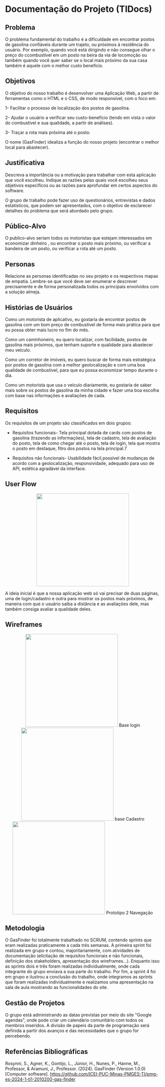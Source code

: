 # Documentação do Projeto (TIDocs)

## Problema

O problema fundamental do trabalho é a dificuldade em encontrar postos de gasolina confiáveis durante um trajeto, ou próximos à residência do usuário. Por exemplo, quando você está dirigindo e não consegue olhar o preço do ccombustível em um posto na beira da via de locomoção ou também quando você quer saber se o local mais próximo da sua casa também é aquele com o melhor custo benefício.

## Objetivos

O objetivo do nosso trabalho é desenvolver uma Aplicação Web, a partir de ferramentas como o HTML e o CSS, de modo responsível, com o foco em:

1- Facilitar o processo de localização dos postos de gasolina.

2- Ajudar o usuário a verificar seu custo-benefício (tendo em vista o valor do combustível e sua qualidade, a partir de análises).

3- Traçar a rota mais próxima até o posto.

O nome (GasFinder) idealiza a função do nosso projeto (encontrar o melhor local para abastecer).

## Justificativa

Descreva a importância ou a motivação para trabalhar com esta aplicação que você escolheu. Indique as razões pelas quais você escolheu seus objetivos específicos ou as razões para aprofundar em certos aspectos do software.

O grupo de trabalho pode fazer uso de questionários, entrevistas e dados estatísticos, que podem ser apresentados, com o objetivo de esclarecer detalhes do problema que será abordado pelo grupo.

## Público-Alvo

O publico-alvo seriam todos os motoristas que estejam interessados em economizar dinheiro , ou encontrar o posto mais próximo, ou verificar a bandeira de um posto, ou verificar a rota até um posto.


## Personas

Relacione as personas identificadas no seu projeto e os respectivos mapas de empatia. Lembre-se que você deve ser enumerar e descrever precisamente e de forma personalizada todos os principais envolvidos com a solução almeja.

## Histórias de Usuários

Como um motorista de aplicativo, eu gostaria de encontrar postos de gasolina com um bom preço de combustível de forma mais prática para que eu possa obter mais lucro no fim do mês.

Como um caminhoneiro, eu quero localizar, com facilidade, postos de gasolina mais próximos, que tenham suporte e qualidade para abastecer meu veículo.

Como um corretor de imóveis, eu quero buscar de forma mais estratégica por postos de gasolina com a melhor geolocalização e com uma boa qualidade de combustível, para que eu possa economizar tempo durante o dia.

Como um motorista que usa o veículo diariamente, eu gostaria de saber mais sobre os postos de gasolina da minha cidade e fazer uma boa escolha com base nas informações e avaliações de cada.

## Requisitos

Os requisitos de um projeto são classificados em dois grupos:

- Requisitos funcionais- Tela principal dotada de cards com postos de gasolina (trazendo as informações), tela de cadastro, tela de avaliação do posto, tela de como chegar até o posto, tela de login, tela que mostra o posto em destaque, fitro dos postos na tela principal.7
  
- Requisitos não funcionais- Usabilidade fácil,possível de mudanças de acordo com a geolocalização, responsividade, adequado para uso de API, estética agradável da interface. 


## User Flow

<div align="center">
<img src="https://github.com/saviorosynni/saviorosynni/assets/161331798/6a1bcd26-3d87-42a4-8eb7-b8bfd507f05d" width="300px" />
</div>

A ideia inicial é que a nossa aplicação web só vai precisar de duas páginas, uma de login/cadastro e outra para mostrar os postos mais próximos, de maneira com que o usuário saiba a distância e as avaliações dele, mas também consiga avaliar a qualidade deles.

## Wireframes

<div align="center">
<img src="https://github.com/saviorosynni/saviorosynni/assets/161331798/f9ebe310-2089-4e41-a835-77334454ecea" width="300px" />
 Base login
<img src="https://github.com/saviorosynni/saviorosynni/assets/161331798/192d7577-1d0b-4cc2-977e-27e9314ebeb9" width="300px" />
 base Cadastro
<img src="https://github.com/saviorosynni/saviorosynni/assets/161331798/14ae82a7-0992-4082-8485-beb6c7d70b00" width="300px" />
 Prototipo 2 Navegação
</div>

## Metodologia

O GasFinder foi totalmente trabalhado no SCRUM, contendo sprints que eram realizadas praticamente a cada três semanas. A primeira sprint foi realizada em grupo e contou, majoritariamente, com atividades de documentação (elicitação de requisitos funcionais e não funcionais, definição dos stakeholders, apresentação dos wireframes...). Enquanto isso as sprints dois e três foram realizadas individualmente, onde cada integrante do grupo enviava a sua parte do trabalho. Por fim, a sprint 4 foi em grupo e ilustrou a conclusão do trabalho, onde integramos as sprints que foram realizadas individualmente e realizamos uma apresentação na sala de aula mostrando as funcionalidades do site. 

## Gestão de Projetos

O grupo está administrando as datas previstas por meio do site "Google agendas", onde pode criar um calendário comunitário com todos os membros inseridos.
A divisão de papeis da parte de programação será definida a partir dos avanços e das necessidades que o grupo for percebendo. 

## Referências Bibliográficas

Rosynni, S., Agner, K., Gontijo, L., Júnior, H., Nunes, P., Hanne, M., Professor, & Aramuni, J., Professor. (2024). GasFinder (Version 1.0.0) [Computer software]. https://github.com/ICEI-PUC-Minas-PMGES-TI/pmg-es-2024-1-ti1-2010200-gas-finder
